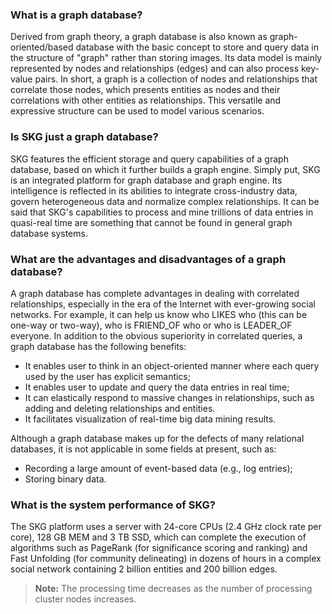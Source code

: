 ﻿### What is a graph database?
Derived from graph theory, a graph database is also known as graph-oriented/based database with the basic concept to store and query data in the structure of "graph" rather than storing images. Its data model is mainly represented by nodes and relationships (edges) and can also process key-value pairs. In short, a graph is a collection of nodes and relationships that correlate those nodes, which presents entities as nodes and their correlations with other entities as relationships. This versatile and expressive structure can be used to model various scenarios.
	 
### Is SKG just a graph database?
SKG features the efficient storage and query capabilities of a graph database, based on which it further builds a graph engine. Simply put, SKG is an integrated platform for graph database and graph engine. Its intelligence is reflected in its abilities to integrate cross-industry data, govern heterogeneous data and normalize complex relationships. It can be said that SKG's capabilities to process and mine trillions of data entries in quasi-real time are something that cannot be found in general graph database systems.


### What are the advantages and disadvantages of a graph database?
A graph database has complete advantages in dealing with correlated relationships, especially in the era of the Internet with ever-growing social networks. For example, it can help us know who LIKES who (this can be one-way or two-way), who is FRIEND_OF who or who is LEADER_OF everyone. In addition to the obvious superiority in correlated queries, a graph database has the following benefits:
- It enables user to think in an object-oriented manner where each query used by the user has explicit semantics;
- It enables user to update and query the data entries in real time;
- It can elastically respond to massive changes in relationships, such as adding and deleting relationships and entities.
- It facilitates visualization of real-time big data mining results.

Although a graph database makes up for the defects of many relational databases, it is not applicable in some fields at present, such as:
- Recording a large amount of event-based data (e.g., log entries);
- Storing binary data.

### What is the system performance of SKG?
The SKG platform uses a server with 24-core CPUs (2.4 GHz clock rate per core), 128 GB MEM and 3 TB SSD, which can complete the execution of algorithms such as PageRank (for significance scoring and ranking) and Fast Unfolding (for community delineating) in dozens of hours in a complex social network containing 2 billion entities and 200 billion edges.
> **Note:**
> The processing time decreases as the number of processing cluster nodes increases.
